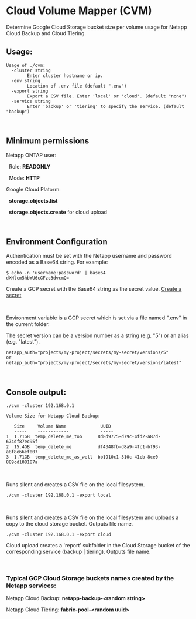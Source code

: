 # Cloud Volume Mapper (CVM)

Determine Google Cloud Storage bucket size per volume usage for Netapp Cloud Backup and Cloud Tiering.

## Usage:
```
Usage of ./cvm:
  -cluster string
    	Enter cluster hostname or ip.
  -env string
    	Location of .env file (default ".env")
  -export string
    	Export a CSV file. Enter 'local' or 'cloud'. (default "none")
  -service string
    	Enter 'backup' or 'tiering' to specify the service. (default "backup")
```
<br>


## Minimum permissions

Netapp ONTAP user:

&nbsp; Role: **READONLY**

&nbsp; Mode: **HTTP**

Google Cloud Platorm:

&nbsp; **storage.objects.list**

&nbsp; **storage.objects.create** for cloud upload

<br>

## Environment Configuration

Authentication must be set with the Netapp username and password encoded as a Base64 string. For example:
```
$ echo -n 'username:password' | base64
dXNlcm5hbWU6cGFzc3dvcmQ=
```
Create a GCP secret with the Base64 string as the secret value. [Create a secret](https://cloud.google.com/secret-manager/docs/creating-and-accessing-secrets#secretmanager-create-secret-console)

<br>

Environment variable is a GCP secret which is set via a file named ".env" in the current folder.

The secret version can be a version number as a string (e.g. "5") or an alias (e.g. "latest").

```
netapp_auth="projects/my-project/secrets/my-secret/versions/5"
or
netapp_auth="projects/my-project/secrets/my-secret/versions/latest"
```

<br>

## Console output:
```
./cvm -cluster 192.168.0.1

Volume Size for Netapp Cloud Backup:

   Size     Volume Name             UUID                                  
   -----    ------------            -----                                 
1  1.71GB  temp_delete_me_too      8d8d9775-d79c-4fd2-a87d-674df87ec95f  
2  15.4GB  temp_delete_me          df4348fb-d8a9-4fc1-bf93-a8f8e66ef007  
3  1.71GB  temp_delete_me_as_well  bb1910c1-310c-41cb-8ce0-889cd108187a
```
<br>

Runs silent and creates a CSV file on the local filesystem.
```
./cvm -cluster 192.168.0.1 -export local
```
<br>

Runs silent and creates a CSV file on the local filesystem and uploads a copy to the cloud storage bucket. Outputs file name. 
```
./cvm -cluster 192.168.0.1 -export cloud
```


Cloud upload creates a 'report' subfolder in the Cloud Storage bucket of the corresponding service (backup | tiering).  Outputs file name.

<br>

### Typical GCP Cloud Storage buckets names created by the Netapp services:

Netapp Cloud Backup: **netapp-backup-\<random string>**

Netapp Cloud Tiering: **fabric-pool-\<random uuid>**